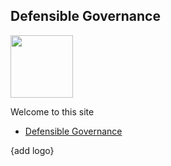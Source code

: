 ## Defensible Governance

<img src="/assets/defensible-governance/defensible-governance-logo.jpg" width="100"/>

Welcome to this site 

- [Defensible Governance](docs/defensible-governance)

{add logo}
